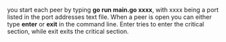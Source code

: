 you start each peer by typing **go run main.go xxxx**, with xxxx being a port listed in the port addresses text file. When a peer is open you can either type **enter** or **exit** in the command line. Enter tries to enter the critical section, while exit exits the critical section.